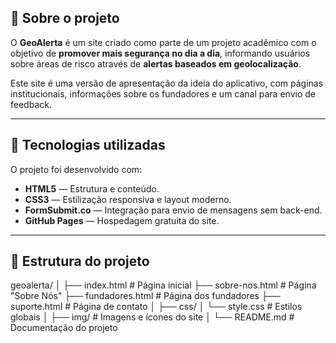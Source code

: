 ## 📌 Sobre o projeto
O **GeoAlerta** é um site criado como parte de um projeto acadêmico com o objetivo de **promover mais segurança no dia a dia**, informando usuários sobre áreas de risco através de **alertas baseados em geolocalização**.  

Este site é uma versão de apresentação da ideia do aplicativo, com páginas institucionais, informações sobre os fundadores e um canal para envio de feedback.

---

## 🚀 Tecnologias utilizadas
O projeto foi desenvolvido com:

- **HTML5** — Estrutura e conteúdo.
- **CSS3** — Estilização responsiva e layout moderno.
- **FormSubmit.co** — Integração para envio de mensagens sem back-end.
- **GitHub Pages** — Hospedagem gratuita do site.

---

## 📂 Estrutura do projeto

geoalerta/
│
├── index.html # Página inicial
├── sobre-nos.html # Página "Sobre Nós"
├── fundadores.html # Página dos fundadores
├── suporte.html # Página de contato
│
├── css/
│ └── style.css # Estilos globais
│
├── img/ # Imagens e ícones do site
│
└── README.md # Documentação do projeto